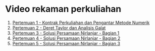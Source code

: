 # Video rekaman perkuliahan

1. [Pertemuan 1 - Kontrak Perkuliahan dan Pengantar Metode Numerik](https://drive.google.com/file/d/1HX8DHdnc2x5vVLKJ77zygTtKIwWjbZQD/view?usp=sharing)
1. [Pertemuan 2 - Deret Taylor dan Analisis Galat](https://drive.google.com/file/d/12ykM3uK5O_sZF64DH1b36_VB4FD3lw7Y/view?usp=sharing)
1. [Pertemuan 3 - Solusi Persamaan Nirlanjar - Bagian 1](https://drive.google.com/file/d/1ftrD39-LDY3fTYRhAEZediuZwL5uDEzY/view?usp=sharing)
1. [Pertemuan 4 - Solusi Persamaan Nirlanjar - Bagian 2](https://drive.google.com/file/d/1rQKW6zrkeEDHa3ylQCZjxWqLpsQ8X6_G/view?usp=sharing)
1. [Pertemuan 5 - Solusi Persamaan Nirlanjar - Bagian 3]()
